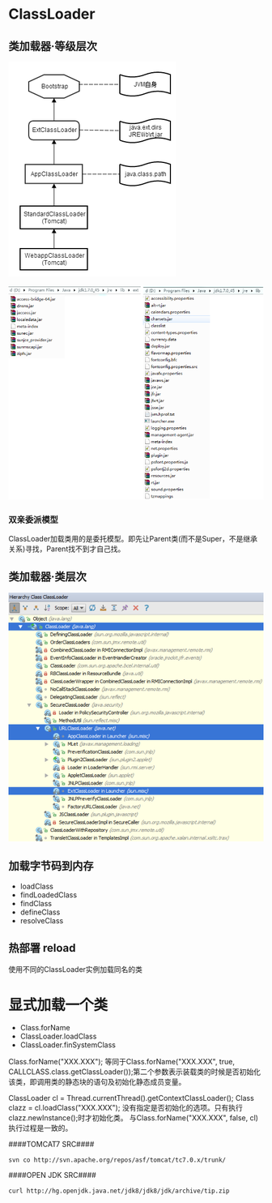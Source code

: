 # ClassLoader #

## 类加载器·等级层次 ##
![ClassLoader Parent](classLoader.parent.png)

![](jre.folder.png)

### 双亲委派模型 ###
ClassLoader加载类用的是委托模型。即先让Parent类(而不是Super，不是继承关系)寻找，Parent找不到才自己找。

## 类加载器·类层次 ##

![ClassLoader Hierarchy](classLoader.hierarchy.png)

## 加载字节码到内存 ##
- loadClass
- findLoadedClass
- findClass
- defineClass
- resolveClass


## 热部署 reload ##
使用不同的ClassLoader实例加载同名的类


# 显式加载一个类 #

- Class.forName
- ClassLoader.loadClass
- ClassLoader.finSystemClass

Class.forName("XXX.XXX");
等同于Class.forName("XXX.XXX", true, CALLCLASS.class.getClassLoader());第二个参数表示装载类的时候是否初始化该类，即调用类的静态块的语句及初始化静态成员变量。

ClassLoader cl = Thread.currentThread().getContextClassLoader();
Class clazz = cl.loadClass("XXX.XXX");
没有指定是否初始化的选项。只有执行clazz.newInstance();时才初始化类。
与Class.forName("XXX.XXX", false, cl)执行过程是一致的。

####TOMCAT7 SRC####

    svn co http://svn.apache.org/repos/asf/tomcat/tc7.0.x/trunk/

####OPEN JDK SRC####

    curl http://hg.openjdk.java.net/jdk8/jdk8/jdk/archive/tip.zip